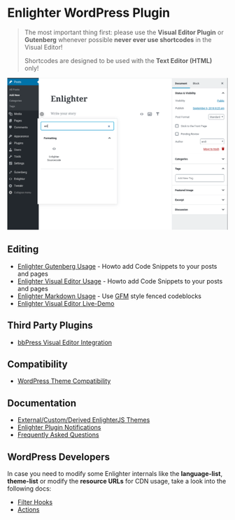 Enlighter WordPress Plugin
=============================

> The most important thing first: please use the **Visual Editor Plugin** or **Gutenberg** whenever possible
> **never ever use shortcodes** in the Visual Editor!
> 
> Shortcodes are designed to be used with the **Text Editor (HTML)** only!

![Insert Code](../assets/gutenberg.gif)

Editing
---------------------------------

* [Enlighter Gutenberg Usage](../editing/Gutenberg.md) - Howto add Code Snippets to your posts and pages
* [Enlighter Visual Editor Usage](../editing/TinyMCE.md) - Howto add Code Snippets to your posts and pages
* [Enlighter Markdown Usage](../editing/Markdown.md) - Use [GFM](https://help.github.com/articles/creating-and-highlighting-code-blocks/) style fenced codeblocks
* [Enlighter Visual Editor Live-Demo](https://tinymce.enlighterjs.org/)

Third Party Plugins
---------------------------------

* [bbPress Visual Editor Integration](bbPress.md)

Compatibility
---------------------------------

* [WordPress Theme Compatibility](WPThemeCompatibility.md)

Documentation
---------------------------------

* [External/Custom/Derived EnlighterJS Themes](ExternalThemes.md)
* [Enlighter Plugin Notifications](PluginNotifications.md)
* [Frequently Asked Questions](FAQ.md)

WordPress Developers
---------------------------------

In case you need to modify some Enlighter internals like the **language-list**, **theme-list** or modify the **resource URLs** for CDN usage, take a look into the following docs:

* [Filter Hooks](FilterHooks.md)
* [Actions](ActionsEvents.md)
